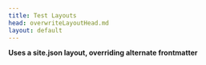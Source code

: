 ```yaml
---
title: Test Layouts
head: overwriteLayoutHead.md
layout: default
---
```


**Uses a site.json layout, overriding alternate frontmatter**
